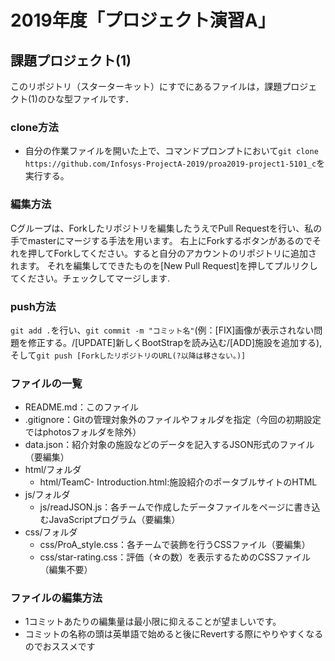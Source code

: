 # 2019年度「プロジェクト演習A」
## 課題プロジェクト(1)

このリポジトリ（スターターキット）にすでにあるファイルは，課題プロジェクト(1)のひな型ファイルです．

### clone方法
- 自分の作業ファイルを開いた上で、コマンドプロンプトにおいて``git clone https://github.com/Infosys-ProjectA-2019/proa2019-project1-5101_c``を実行する。

### 編集方法
Cグループは、Forkしたリポジトリを編集したうえでPull Requestを行い、私の手でmasterにマージする手法を用います。
右上にForkするボタンがあるのでそれを押してForkしてください。すると自分のアカウントのリポジトリに追加されます。
それを編集してできたものを[New Pull Request]を押してプルリクしてください。チェックしてマージします.

### push方法
``git add .``を行い、``git commit -m "コミット名"``(例：[FIX]画像が表示されない問題を修正する。/[UPDATE]新しくBootStrapを読み込む/[ADD]施設を追加する),そして``git push [ForkしたリポジトリのURL(?以降は移さない。)]``

### ファイルの一覧
- README.md：このファイル
- .gitignore：Gitの管理対象外のファイルやフォルダを指定（今回の初期設定ではphotosフォルダを除外）
- data.json：紹介対象の施設などのデータを記入するJSON形式のファイル（要編集）
- html/フォルダ
  - html/TeamC- Introduction.html:施設紹介のポータブルサイトのHTML
- js/フォルダ
  - js/readJSON.js：各チームで作成したデータファイルをページに書き込むJavaScriptプログラム（要編集）
- css/フォルダ
  - css/ProA_style.css：各チームで装飾を行うCSSファイル（要編集）
  - css/star-rating.css：評価（☆の数）を表示するためのCSSファイル（編集不要）

### ファイルの編集方法
- 1コミットあたりの編集量は最小限に抑えることが望ましいです。
- コミットの名称の頭は英単語で始めると後にRevertする際にやりやすくなるのでおススメです
